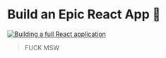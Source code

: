 # Build an Epic React App 🚀

<a href="https://github.com/kentcdodds/bookshelf.git">
  <img
    alt="Building a full React application"
    src="https://kentcdodds.com/images/epicreact-promo/er-1.gif"
  />
</a>

> FUCK MSW
